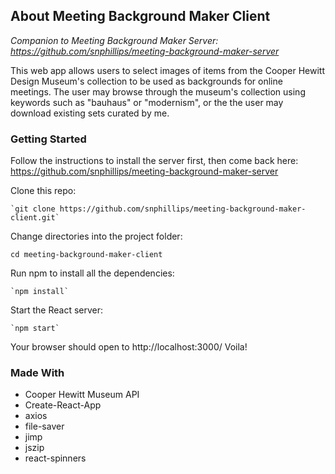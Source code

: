 ## About Meeting Background Maker Client

_Companion to Meeting Background Maker Server: https://github.com/snphillips/meeting-background-maker-server_

This web app allows users to select images of items from the Cooper Hewitt Design Museum's collection to be used as backgrounds for online meetings. The user may browse through the museum's collection using keywords such as "bauhaus" or "modernism", or the the user may download existing sets curated by me.

### Getting Started

Follow the instructions to install the server first, then come back here: https://github.com/snphillips/meeting-background-maker-server

Clone this repo:

`````````
`git clone https://github.com/snphillips/meeting-background-maker-client.git`
`````````
 
Change directories into the project folder:

`````````
cd meeting-background-maker-client
`````````


Run npm to install all the dependencies:

`````````
`npm install`
`````````

Start the React server:

`````````
`npm start`
`````````
Your browser should open to http://localhost:3000/ Voila!


### Made With
* Cooper Hewitt Museum API
* Create-React-App
* axios
* file-saver
* jimp
* jszip
* react-spinners



